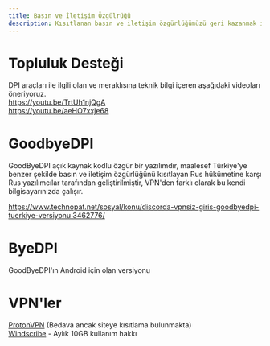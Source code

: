 ```yaml
---
title: Basın ve İletişim Özgülrüğü
description: Kısıtlanan basın ve iletişim özgürlüğümüzü geri kazanmak için tavsiyeler.
---
```



# Topluluk Desteği

DPI araçları ile ilgili olan ve meraklısına teknik bilgi içeren aşağıdaki videoları öneriyoruz. <br>
https://youtu.be/TrtUh1njQgA
<br>
https://youtu.be/aeHO7xxje68

# GoodbyeDPI
GoodByeDPI açık kaynak kodlu özgür bir yazılımdır, maalesef Türkiye'ye benzer şekilde basın ve iletişim özgürlüğünü kısıtlayan Rus hükümetine karşı Rus yazılımcılar tarafından geliştirilmiştir, VPN'den farklı olarak bu kendi bilgisayarınızda çalışır.

https://www.technopat.net/sosyal/konu/discorda-vpnsiz-giris-goodbyedpi-tuerkiye-versiyonu.3462776/

# ByeDPI
GoodByeDPI'ın Android için olan versiyonu

# VPN'ler
[ProtonVPN](https://protonvpn.com/) (Bedava ancak siteye kısıtlama bulunmakta) <br>
[Windscribe](https://windscribe.com/) - Aylık 10GB kullanım hakkı
